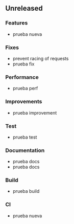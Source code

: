 ## Unreleased

### Features

- prueba nueva

### Fixes

- prevent racing of requests
- prueba fix

### Performance

- prueba perf

### Improvements

- prueba improvement

### Test

- prueba test

### Documentation

- prueba docs
- prueba docs

### Build

- prueba build

### CI

- prueba nueva
